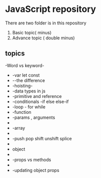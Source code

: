 JavaScript repository
========================
There are two folder is in this repository
1. Basic topic( minus)
2. Advance topic ( double minus)

topics
-

-Word vs keyword-
- -var let const
- --the difference
- -hoisting-
- -data types in js
- -primitive and reference
- -conditionals -if else else-if
- -loop - for while
- -function
- -params , arguments
-
- -array
-
- -push pop shift unshift splice
-
- object
-
- -props vs methods
-
- -updating object props